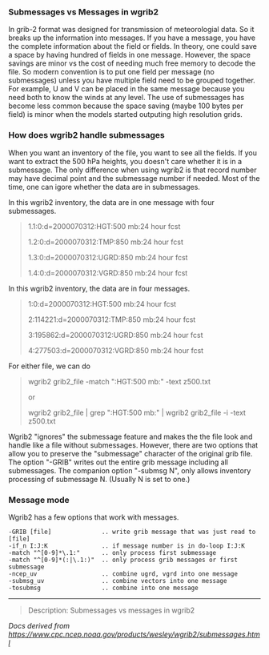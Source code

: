 ### Submessages vs Messages in wgrib2

In grib-2 format was designed for transmission of meteorologial data. So
it breaks up the information into messages. If you have a message, you
have the complete information about the field or fields. In theory,
one could save a space by having hundred of fields in one message.
However, the space savings are minor vs the cost of needing much
free memory to decode the file. So modern convention is
to put one field per message (no submessages) unless you have
multiple field need to be grouped together. For example, U and V
can be placed in the same message because you need both to know
the winds at any level. The use of submessages has become less common
because the space saving (maybe 100 bytes per field) is minor when
the models started outputing high resolution grids.

### How does wgrib2 handle submessages

When you want an inventory of the file, you want to see all the
fields. If you want to extract the 500 hPa heights, you doesn't care whether it is
in a submessage. The only difference when using wgrib2 is that record number
may have decimal point and the submessage number if needed.
Most of the time, one can igore whether the data are in submessages.

In this wgrib2 inventory, the data are in one message with four submessages.

> 1.1:0:d=2000070312:HGT:500 mb:24 hour fcst
>
> 1.2:0:d=2000070312:TMP:850 mb:24 hour fcst
>
> 1.3:0:d=2000070312:UGRD:850 mb:24 hour fcst
>
> 1.4:0:d=2000070312:VGRD:850 mb:24 hour fcst

In this wgrib2 inventory, the data are in four messages.

> 1:0:d=2000070312:HGT:500 mb:24 hour fcst
>
> 2:114221:d=2000070312:TMP:850 mb:24 hour fcst
>
> 3:195862:d=2000070312:UGRD:850 mb:24 hour fcst
>
> 4:277503:d=2000070312:VGRD:850 mb:24 hour fcst

For either file, we can do

> wgrib2 grib2_file -match ":HGT:500 mb:" -text z500.txt
>
> or
>
> wgrib2 grib2_file | grep ":HGT:500 mb:" | wgrib2 grib2_file -i -text z500.txt

Wgrib2 "ignores" the submessage feature and makes the
the file look and handle like a file without submessages.
However, there are two options that allow you to preserve
the "submessage" character of the original grib file. The
option "-GRIB" writes out the entire grib message including
all submessages. The companion option "-submsg N", only
allows inventory processing of submessage N. (Usually N is set to one.)

### Message mode

Wgrib2 has a few options that work with messages.

```
-GRIB [file]              .. write grib message that was just read to [file]
-if_n I:J:K               .. if message number is in do-loop I:J:K
-match "^[0-9]*\.1:"      .. only process first submessage
-match "^[0-9]*(:|\.1:)"  .. only process grib messages or first submessage
-ncep_uv                  .. combine ugrd, vgrd into one message
-submsg_uv                .. combine vectors into one message
-tosubmsg                 .. combine into one message
```

---

> Description: Submessages vs messages in wgrib2

_Docs derived from <https://www.cpc.ncep.noaa.gov/products/wesley/wgrib2/submessages.html>_
